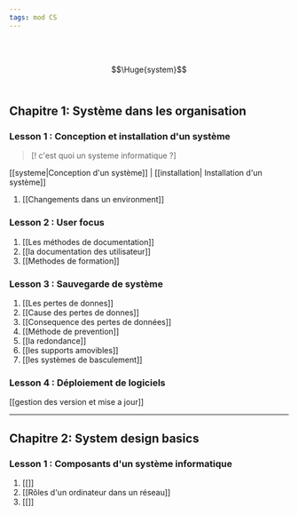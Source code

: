 ```yaml
---
tags: mod CS 
---
```

<br/>
<br/>

$$\Huge{system}$$
<br/>

## **Chapitre 1:** Système dans les organisation

### **Lesson 1 :** Conception et installation d'un système 
>[! c'est quoi un systeme  informatique ?] 

[[systeme|Conception d'un système]] | [[installation| Installation d'un système]]  
 1. [[Changements dans un environment]] 
 
###  **Lesson 2 :** User focus
1. [[Les méthodes de documentation]] 
2. [[la documentation des utilisateur]] 
3. [[Methodes de formation]] 

###  **Lesson 3 :** Sauvegarde de système 
1. [[Les pertes de donnes]] 
2. [[Cause des pertes de donnes]]  
3. [[Consequence des pertes de données]] 
4. [[Méthode de prevention]] 
5. [[la redondance]] 
6. [[les supports amovibles]] 
7. [[les systèmes de basculement]] 

###  **Lesson 4 :** Déploiement de logiciels 
[[gestion des version et mise a jour]] 

----

## **Chapitre 2:** System design basics 

### **Lesson 1 :** Composants d'un système informatique
1. [[]]
2. [[Rôles d'un ordinateur dans un réseau]] 
3. [[]]
